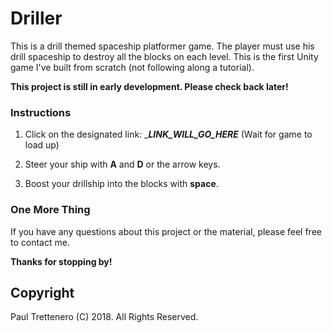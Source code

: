 # Driller
This is a drill themed spaceship platformer game.  The player must use his drill spaceship to destroy all the blocks on each level.
This is the first Unity game I've built from scratch (not following along a tutorial). 

**This project is still in early development. Please check back later!**

### Instructions

1. Click on the designated link: ____LINK_WILL_GO_HERE___  (Wait for game to load up)

2. Steer your ship with **A** and **D** or the arrow keys.

3. Boost your drillship into the blocks with **space**.


### One More Thing

If you have any questions about this project or the material, please feel free to contact me.

**Thanks for stopping by!**

## Copyright

Paul Trettenero (C) 2018. All Rights Reserved.
